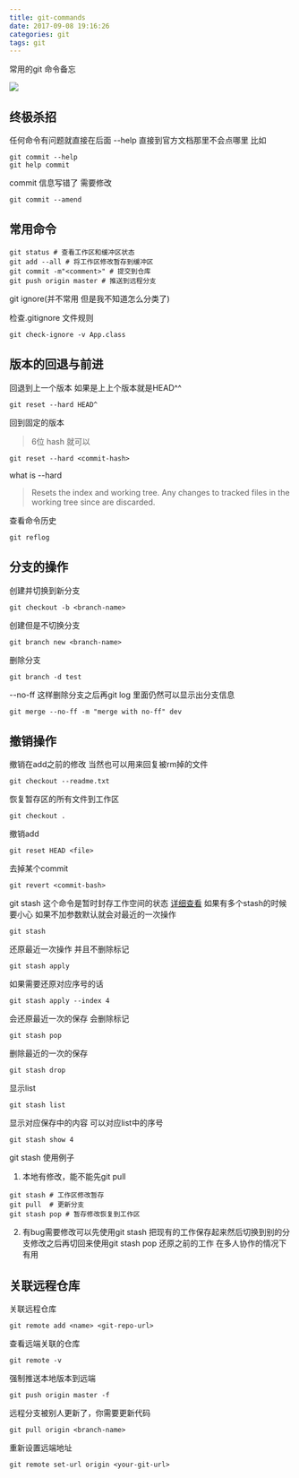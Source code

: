 ```yaml
---
title: git-commands
date: 2017-09-08 19:16:26
categories: git
tags: git
---
```

常用的git 命令备忘
<!--more-->
![](http://ou7k0sem6.bkt.clouddn.com/gitcheatsheet.png)

## 终极杀招
任何命令有问题就直接在后面 --help 直接到官方文档那里不会点哪里
比如
```
git commit --help
git help commit
```

commit 信息写错了 需要修改
```
git commit --amend
```
## 常用命令
```
git status # 查看工作区和缓冲区状态
git add --all # 将工作区修改暂存到缓冲区
git commit -m"<comment>" # 提交到仓库
git push origin master # 推送到远程分支
```

git ignore(并不常用 但是我不知道怎么分类了)

检查.gitignore 文件规则
```
git check-ignore -v App.class
```
## 版本的回退与前进
回退到上一个版本 如果是上上个版本就是HEAD^^
```
git reset --hard HEAD^
```

回到固定的版本
> 6位 hash 就可以
```
git reset --hard <commit-hash>
```

what is --hard
> Resets the index and working tree. Any changes to tracked files in the working tree since <commit> are discarded.

查看命令历史
```
git reflog
```

## 分支的操作
创建并切换到新分支
```
git checkout -b <branch-name>
```
创建但是不切换分支
```
git branch new <branch-name>
```

删除分支
```
git branch -d test
```

--no-ff 这样删除分支之后再git log 里面仍然可以显示出分支信息
```
git merge --no-ff -m "merge with no-ff" dev
```

## 撤销操作
撤销在add之前的修改 当然也可以用来回复被rm掉的文件
```
git checkout --readme.txt
```

恢复暂存区的所有文件到工作区
```
git checkout .
```

撤销add
```
git reset HEAD <file>
```

去掉某个commit
```
git revert <commit-bash>
```

git stash
这个命令是暂时封存工作空间的状态 [详细查看](https://www.liaoxuefeng.com/wiki/0013739516305929606dd18361248578c67b8067c8c017b000/00137602359178794d966923e5c4134bc8bf98dfb03aea3000)
如果有多个stash的时候要小心 如果不加参数默认就会对最近的一次操作
```
git stash
```

还原最近一次操作 并且不删除标记
```
git stash apply
```

如果需要还原对应序号的话
```
git stash apply --index 4
```

会还原最近一次的保存 会删除标记
```
git stash pop
```

删除最近的一次的保存
```
git stash drop
```

显示list
```
git stash list
```

显示对应保存中的内容 可以对应list中的序号
```
git stash show 4
```
git stash 使用例子
1. 本地有修改，能不能先git pull
```
git stash # 工作区修改暂存
git pull  # 更新分支
git stash pop # 暂存修改恢复到工作区
```
2. 有bug需要修改可以先使用git stash 把现有的工作保存起来然后切换到别的分支修改之后再切回来使用git stash pop 还原之前的工作 在多人协作的情况下有用

## 关联远程仓库
关联远程仓库
```
git remote add <name> <git-repo-url>
```
查看远端关联的仓库
```
git remote -v
```

强制推送本地版本到远端
```
git push origin master -f
```

远程分支被别人更新了，你需要更新代码
```
git pull origin <branch-name>
```
重新设置远端地址
```
git remote set-url origin <your-git-url>
```
